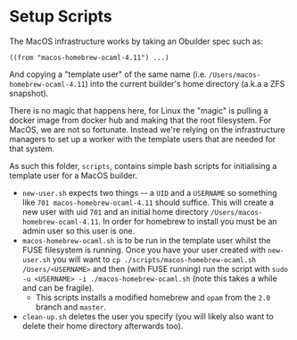 Setup Scripts
=============

The MacOS infrastructure works by taking an Obuilder spec such as: 

```
((from "macos-homebrew-ocaml-4.11") ...)
```

And copying a "template user" of the same name (i.e. `/Users/macos-homebrew-ocaml-4.11`) into the current builder's home directory (a.k.a a ZFS snapshot). 

There is no magic that happens here, for Linux the "magic" is pulling a docker image from docker hub and making that the root filesystem. For MacOS, we are not so fortunate. Instead we're relying on the infrastructure managers to set up a worker with the template users that are needed for that system.

As such this folder, `scripts`, contains simple bash scripts for initialising a template user for a MacOS builder.

 - `new-user.sh` expects two things -- a `UID` and a `USERNAME` so something like `701 macos-homebrew-ocaml-4.11` should suffice. This will create a new user with uid `701` and an initial home directory `/Users/macos-homebrew-ocaml-4.11`. In order for homebrew to install you must be an admin user so this user is one. 
 - `macos-homebrew-ocaml.sh` is to be run in the template user whilst the FUSE filesystem is running. Once you have your user created with `new-user.sh` you will want to `cp ./scripts/macos-homebrew-ocaml.sh /Users/<USERNAME>` and then (with FUSE running) run the script with `sudo -u <USERNAME> -i ./macos-homebrew-ocaml.sh` (note this takes a while and can be fragile).
   + This scripts installs a modified homebrew and `opam` from the `2.0` branch and `master`.
 - `clean-up.sh` deletes the user you specify (you will likely also want to delete their home directory afterwards too).